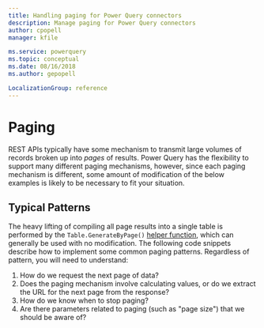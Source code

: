 ```yaml
---
title: Handling paging for Power Query connectors
description: Manage paging for Power Query connectors
author: cpopell
manager: kfile

ms.service: powerquery
ms.topic: conceptual
ms.date: 08/16/2018
ms.author: gepopell

LocalizationGroup: reference
---
```


# Paging

REST APIs typically have some mechanism to transmit large volumes of records broken up into *pages* of results. Power Query has the flexibility to support many different paging mechanisms, however, since each paging mechanism is different, some amount of modification of the below examples is likely to be necessary to fit your situation.

## Typical Patterns

The heavy lifting of compiling all page results into a single table is performed by the `Table.GenerateByPage()` [helper function](HelperFunctions.md), which can generally be used with no modification. The following code snippets describe how to implement some common paging patterns. Regardless of pattern, you will need to understand:
1. How do we request the next page of data?
2. Does the paging mechanism involve calculating values, or do we extract the URL for the next page from the response?
3. How do we know when to stop paging?
4. Are there parameters related to paging (such as "page size") that we should be aware of?
